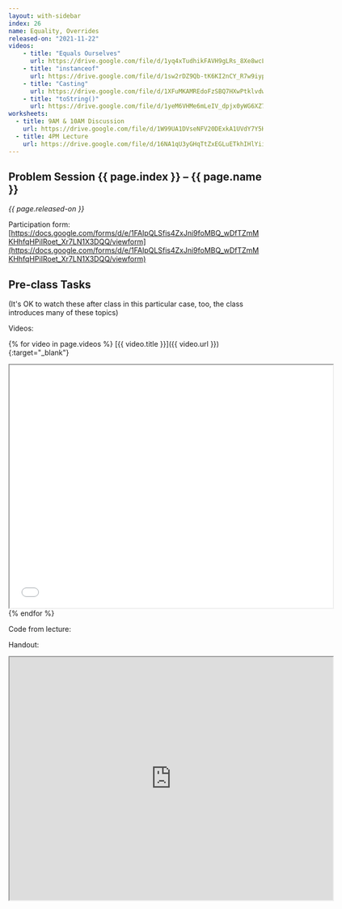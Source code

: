 ```yaml
---
layout: with-sidebar
index: 26
name: Equality, Overrides
released-on: "2021-11-22"
videos:
    - title: "Equals Ourselves"
      url: https://drive.google.com/file/d/1yq4xTudhikFAVH9gLRs_8Xe8wcLLmj4V
    - title: "instanceof"
      url: https://drive.google.com/file/d/1sw2rDZ9Qb-tK6KI2nCY_R7w9iypXH_RZ
    - title: "Casting"
      url: https://drive.google.com/file/d/1XFuMKAMREdoFzSBQ7HXwPtklvdwoC0TV
    - title: "toString()"
      url: https://drive.google.com/file/d/1yeM6VHMe6mLeIV_dpjx0yWG6XZ7QjlPo
worksheets:
  - title: 9AM & 10AM Discussion
    url: https://drive.google.com/file/d/1W99UA1DVseNFV20DExkA1UVdY7Y5HbW9
  - title: 4PM Lecture
    url: https://drive.google.com/file/d/16NA1qU3yGHqTtZxEGLuETkhIHlYiibRI
---
```



## Problem Session {{ page.index }} – {{ page.name }}

_{{ page.released-on }}_

Participation form: [https://docs.google.com/forms/d/e/1FAIpQLSfis4ZxJni9foMBQ_wDfTZmMKHhfqHPiIRoet_Xr7LN1X3DQQ/viewform](https://docs.google.com/forms/d/e/1FAIpQLSfis4ZxJni9foMBQ_wDfTZmMKHhfqHPiIRoet_Xr7LN1X3DQQ/viewform)

## Pre-class Tasks

(It's OK to watch these after class in this particular case, too, the class
introduces many of these topics)


Videos:

{% for video in page.videos %}
[{{ video.title }}]({{ video.url }}){:target="_blank"}
<iframe src="{{ video.url }}/preview" width="640" height="480" allow="autoplay"></iframe>
{% endfor %}

Code from lecture:

<script src="https://emgithub.com/embed.js?target=https%3A%2F%2Fgithub.com%2Fucsd-cse11-f21%2Fucsd-cse11-f21.github.io%2Fblob%2Fmain%2F_lectures%2Flecture26%2FPair.java&style=github&showBorder=on&showLineNumbers=on&showFileMeta=on&showCopy=on"></script>

Handout: 

<iframe src="https://drive.google.com/file/d/1iqoG-URCUxjABt68vT-yhZxgKR59hdjy/preview" width="640" height="480" allow="autoplay"></iframe>

